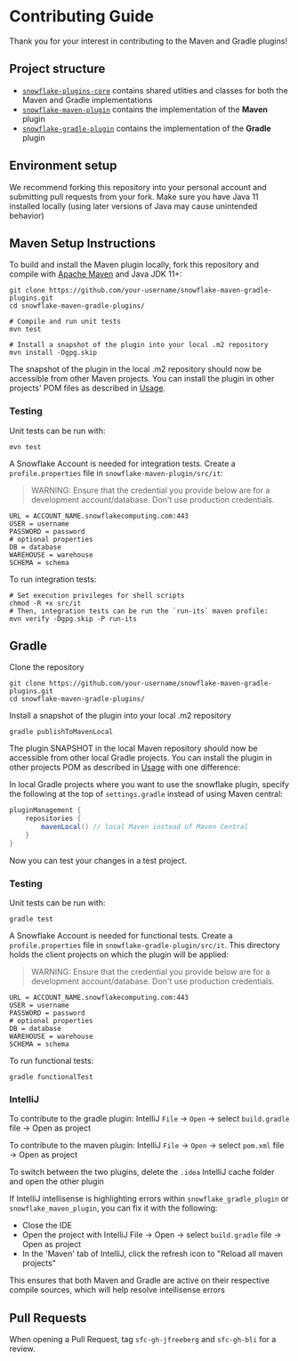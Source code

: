 # Contributing Guide

Thank you for your interest in contributing to the Maven and Gradle plugins! 

## Project structure

- [`snowflake-plugins-core`](snowflake-plugins-core) contains shared utlities and classes for both the Maven and Gradle implementations
- [`snowflake-maven-plugin`](snowflake-maven-plugin) contains the implementation of the **Maven** plugin
- [`snowflake-gradle-plugin`](snowflake-gradle-plugin) contains the implementation of the **Gradle** plugin

## Environment setup

We recommend forking this repository into your personal account and submitting pull requests from your fork. Make sure you have Java 11 installed locally (using later versions of Java may cause unintended behavior)

## Maven Setup Instructions

To build and install the Maven plugin locally, fork  this repository and compile with [Apache Maven](https://maven.apache.org) and Java JDK 11+:

```shell
git clone https://github.com/your-username/snowflake-maven-gradle-plugins.git
cd snowflake-maven-gradle-plugins/

# Compile and run unit tests
mvn test

# Install a snapshot of the plugin into your local .m2 repository
mvn install -Dgpg.skip
```

The snapshot of the plugin in the local .m2 repository should now be accessible from other Maven projects.
You can install the plugin in other projects' POM files as described in [Usage](README.md#usage-maven).

### Testing

Unit tests can be run with: 

```shell
mvn test
```

A Snowflake Account is needed for integration tests. Create a `profile.properties` file in `snowflake-maven-plugin/src/it`:

> WARNING: Ensure that the credential you provide below are for a development account/database. Don't use production credentials.
  
```properties
URL = ACCOUNT_NAME.snowflakecomputing.com:443
USER = username
PASSWORD = password
# optional properties
DB = database
WAREHOUSE = warehouse
SCHEMA = schema
```

To run integration tests: 
```shell
# Set execution privileges for shell scripts
chmod -R +x src/it 
# Then, integration tests can be run the `run-its` maven profile:
mvn verify -Dgpg.skip -P run-its
```

## Gradle

Clone the repository

```shell
git clone https://github.com/your-username/snowflake-maven-gradle-plugins.git
cd snowflake-maven-gradle-plugins/
```

Install a snapshot of the plugin into your local .m2 repository

```shell
gradle publishToMavenLocal
```

The plugin SNAPSHOT in the local Maven repository should now be accessible from other local Gradle projects.
You can install the plugin in other projects POM as described in [Usage](README.md#usage-gradle) with one difference:

In local Gradle projects where you want to use the snowflake plugin, specify the following at the top of `settings.gradle` instead of using Maven central:

```groovy
pluginManagement {
    repositories {
        mavenLocal() // local Maven instead of Maven Central
    }
}
```

Now you can test your changes in a test project.


### Testing

Unit tests can be run with:

```shell
gradle test
```

A Snowflake Account is needed for functional tests. Create a `profile.properties` file in `snowflake-gradle-plugin/src/it`.
This directory holds the client projects on which the plugin will be applied:

> WARNING: Ensure that the credential you provide below are for a development account/database. Don't use production credentials.

```properties
URL = ACCOUNT_NAME.snowflakecomputing.com:443
USER = username
PASSWORD = password
# optional properties
DB = database
WAREHOUSE = warehouse
SCHEMA = schema
```

To run functional tests:
```shell
gradle functionalTest
```

### IntelliJ

To contribute to the gradle plugin:
IntelliJ `File` -> `Open` -> select `build.gradle` file -> Open as project

To contribute to the maven plugin:
IntelliJ `File` -> `Open` -> select `pom.xml` file -> Open as project

To switch between the two plugins, delete the `.idea` IntelliJ cache folder and open the other plugin

If IntelliJ intellisense is highlighting errors within `snowflake_gradle_plugin` or `snowflake_maven_plugin`, you can fix it with the following:

- Close the IDE
- Open the project with IntelliJ File -> Open -> select `build.gradle` file -> Open as project
- In the 'Maven' tab of IntelliJ, click the refresh icon to "Reload all maven projects"

This ensures that both Maven and Gradle are active on their respective compile sources, which will help resolve intellisense errors

## Pull Requests

When opening a Pull Request, tag `sfc-gh-jfreeberg` and `sfc-gh-bli` for a review.
